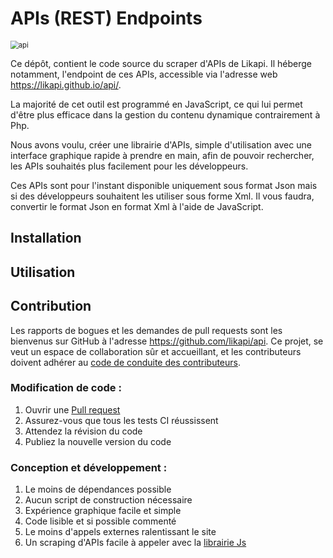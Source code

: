 # APIs (REST) Endpoints

<img src="https://zupimages.net/up/21/13/vtk1.png" alt="api" style="zoom: 80%;" />

Ce dépôt, contient le code source du scraper d'APIs de Likapi. Il héberge notamment, l'endpoint de ces APIs, accessible via l'adresse web https://likapi.github.io/api/.

La majorité de cet outil est programmé en JavaScript, ce qui lui permet d'être plus efficace dans la gestion du contenu dynamique contrairement à Php.

Nous avons voulu, créer une librairie d'APIs, simple d'utilisation avec une interface graphique rapide à prendre en main, afin de pouvoir rechercher, les APIs souhaités plus facilement pour les développeurs.

Ces APIs sont pour l'instant disponible uniquement sous format Json mais si des développeurs souhaitent les utiliser sous forme Xml. Il vous faudra, convertir le format Json en format Xml à l'aide de JavaScript.

## Installation



## Utilisation



## Contribution

Les rapports de bogues et les demandes de pull requests sont les bienvenus sur GitHub à l'adresse https://github.com/likapi/api. Ce projet, se veut un espace de collaboration sûr et accueillant, et les contributeurs doivent adhérer au [code de conduite des contributeurs](https://www.contributor-covenant.org/).

### Modification de code :

1. Ouvrir une [Pull request](https://github.com/likapi/api/pulls)
2. Assurez-vous que tous les tests CI réussissent
3. Attendez la révision du code
4. Publiez la nouvelle version du code

### Conception et développement :

1. Le moins de dépendances possible
2. Aucun script de construction nécessaire
3. Expérience graphique facile et simple
4. Code lisible et si possible commenté
5. Le moins d'appels externes ralentissant le site
6. Un scraping d'APIs facile à appeler avec la [librairie Js](https://github.com/likapi/likapi)